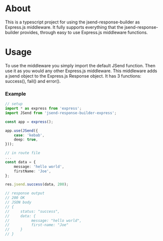 # About

This is a typescript project for using the jsend-response-builder as Express.js middleware. It fully supports everything that the jsend-response-builder provides, through easy to use Express.js middleware functions.

# Usage

To use the middleware you simply import the default JSend function. Then use it as you would any other Express.js middleware. This middleware adds a jsend object to the Express.js Response object. It has 3 functions: success(), fail() and error(). 

### Example
```ts
// setup
import * as express from 'express';
import JSend from 'jsend-response-builder-express';

const app = express();

app.use(JSend({ 
    case: 'kebab',
    deep: true,
}));

// in route file 
...
const data = {
    message: 'hello world',
    firstName: 'Joe',
};

res.jsend.success(data, 200);

// response output
// 200 OK
// JSON body
// {
//     status: "success",
//     data: {
//          message: "hello world",
//          first-name: "Joe"
//     }
// }

```